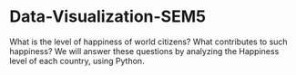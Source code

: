 # Data-Visualization-SEM5
 What is the level of happiness of world citizens? What contributes to such happiness? We will answer these questions by analyzing the Happiness level of each country, using Python.
